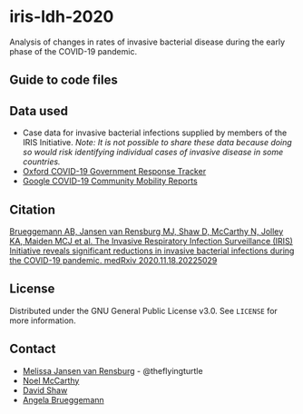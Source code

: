 # iris-ldh-2020

Analysis of changes in rates of invasive bacterial disease during the early phase of the COVID-19 pandemic.


## Guide to code files


## Data used

* Case data for invasive bacterial infections supplied by members of the IRIS Initiative. _Note: It is not possible to share these data because doing so would risk identifying individual cases of invasive disease in some countries._ 
* [Oxford COVID-19 Government Response Tracker](https://www.bsg.ox.ac.uk/research/research-projects/covid-19-government-response-tracker)
* [Google COVID-19 Community Mobility Reports](https://www.google.com/covid19/mobility/)


## Citation

[Brueggemann AB, Jansen van Rensburg MJ, Shaw D, McCarthy N, Jolley KA, Maiden MCJ et al. The Invasive Respiratory Infection Surveillance (IRIS) Initiative reveals significant reductions in invasive bacterial infections during the COVID-19 pandemic. medRxiv 2020.11.18.20225029](https://www.medrxiv.org/content/10.1101/2020.11.18.20225029v1)


## License

Distributed under the GNU General Public License v3.0. See `LICENSE` for more information.


## Contact

* [Melissa Jansen van Rensburg](melissa.jansenvanrensburg@ndph.ox.ac.uk) - @theflyingturtle
* [Noel McCarthy](noel.mccarthy@tcd.ie)
* [David Shaw](david.shaw2@dph.ox.ac.uk)
* [Angela Brueggemann](angela.brueggemann@ndph.ox.ac.uk)

